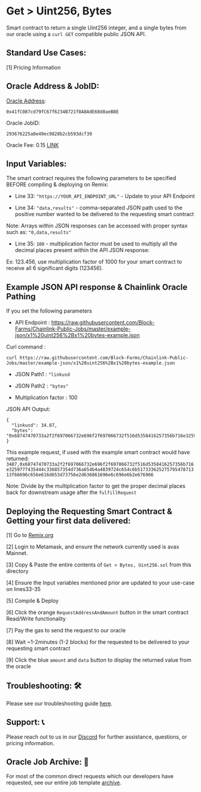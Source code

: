# Get > Uint256, Bytes
Smart contract to return a single Uint256 integer, and a single bytes from our oracle using a `curl GET` compatible public JSON API.

## Standard Use Cases:
[1] Pricing Information

## Oracle Address & JobID:
[Oracle Address](https://snowtrace.io/address/0x41fc087cd79fc67f6234b721f8a8ade68d8aeb8e): 
```
0x41fC087cd79fC67f6234B721f8A8AdE68d8aeB8E
```
Oracle JobID: 
```
293676225a0e49ec9828b2cb593dcf39
```
Oracle Fee: 0.15 [LINK](https://snowtrace.io/address/0x5947bb275c521040051d82396192181b413227a3)

## Input Variables:
The smart contract requires the following parameters to be specified BEFORE compiling & deploying on Remix:

* Line 33: `"https://YOUR_API_ENDPOINT_URL"` - Update to your API Endpoint

* Line 34: `"data,results"` - comma-separated JSON path used to the positive number wanted to be delivered to the requesting smart contract

Note: Arrays within JSON responses can be accessed with proper syntax such as: `"0,data,results"`

* Line 35: `100` - multiplication factor must be used to multiply all the decimal places present within the API JSON response:

Ex: 123.456, use multiplication factor of 1000 for your smart contract to receive all 6 significant digits (123456).

## Example JSON API response & Chainlink Oracle Pathing
If you set the following parameters

* API Endpoint : https://raw.githubusercontent.com/Block-Farms/Chainlink-Public-Jobs/master/example-json/x1%20uint256%2Bx1%20bytes-example.json

Curl command : 
```
curl https://raw.githubusercontent.com/Block-Farms/Chainlink-Public-Jobs/master/example-json/x1%20uint256%2Bx1%20bytes-example.json
```

* JSON Path1 : `"linkusd`

* JSON Path2 : `"bytes"`

* Multiplication factor : 100

JSON API Output:
```
{
  "linkusd": 34.87,
  "bytes": "0x68747470733a2f2f697066732e696f2f697066732f516d5358416257356b716e3259777435444c336857354d736a654b4a4839724c654c6b51733362527579547871313f66696c656e616d653d73756e2d636861696e6c696e6b2e676966"
}
```
This example request, if used with the example smart contract would have returned: `3487,0x68747470733a2f2f697066732e696f2f697066732f516d5358416257356b716e3259777435444c336857354d736a654b4a4839724c654c6b51733362527579547871313f66696c656e616d653d73756e2d636861696e6c696e6b2e676966`

Note: Divide by the multiplication factor to get the proper decimal places back for downstream usage after the `fulfillRequest`

## Deploying the Requesting Smart Contract & Getting your first data delivered:
[1] Go to [Remix.org](https://remix.ethereum.org/)

[2] Login to Metamask, and ensure the network currently used is avax Mainnet.

[3] Copy & Paste the entire contents of `Get > Bytes, Uint256.sol` from this directory

[4] Ensure the Input variables mentioned prior are updated to your use-case on lines33-35

[5] Compile & Deploy

[6] Click the orange `RequestAddressAndAmount` button in the smart contract Read/Write functionality

[7] Pay the gas to send the request to our oracle

[8] Wait ~1-2minutes (1-2 blocks) for the requested to be delivered to your requesting smart contract

[9] Click the blue `amount` and `data` button to display the returned value from the oracle

## Troubleshooting: :hammer_and_wrench:
Please see our troubleshooting guide [here](https://github.com/Block-Farms/Chainlink-Public-Jobs/blob/master/README.md#troubleshooting).

## Support: :telephone_receiver:
Please reach out to us in our [Discord](https://discord.gg/PgxRVrDUm7) for further assistance, questions, or pricing information.

## Oracle Job Archive: :scroll:
For most of the common direct requests which our developers have requested, see our entire job template [archive](https://github.com/Block-Farms/Chainlink-Job-Spec-Template-Smart-Contract-Archive/tree/main/2_Direct_Request).
